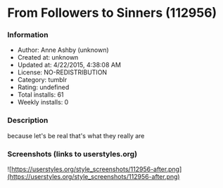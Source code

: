 # From Followers to Sinners (112956)

### Information
- Author: Anne Ashby (unknown)
- Created at: unknown
- Updated at: 4/22/2015, 4:38:08 AM
- License: NO-REDISTRIBUTION
- Category: tumblr
- Rating: undefined
- Total installs: 61
- Weekly installs: 0


### Description
because let's be real that's what they really are


### Screenshots (links to userstyles.org)
![https://userstyles.org/style_screenshots/112956-after.png](https://userstyles.org/style_screenshots/112956-after.png)


